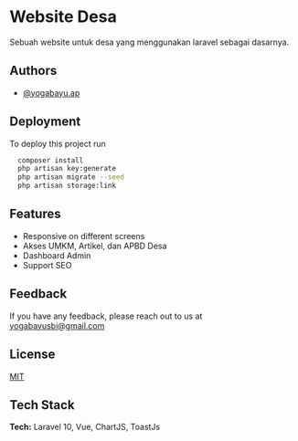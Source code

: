 
# Website Desa

Sebuah website untuk desa yang menggunakan laravel sebagai dasarnya.


## Authors

- [@yogabayu.ap](https://www.instagram.com/yogabayu.ap)


## Deployment

To deploy this project run

```bash
  composer install
  php artisan key:generate
  php artisan migrate --seed
  php artisan storage:link
```


## Features

- Responsive on different screens
- Akses UMKM, Artikel, dan APBD Desa
- Dashboard Admin
- Support SEO 



## Feedback

If you have any feedback, please reach out to us at yogabayusbi@gmail.com


## License

[MIT](https://choosealicense.com/licenses/mit/)


## Tech Stack

**Tech:** Laravel 10, Vue, ChartJS, ToastJs


